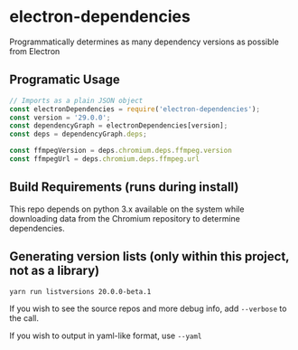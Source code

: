 # electron-dependencies
Programmatically determines as many dependency versions as possible from Electron

## Programatic Usage
```javascript
// Imports as a plain JSON object
const electronDependencies = require('electron-dependencies');
const version = '29.0.0';
const dependencyGraph = electronDependencies[version];
const deps = dependencyGraph.deps;

const ffmpegVersion = deps.chromium.deps.ffmpeg.version
const ffmpegUrl = deps.chromium.deps.ffmpeg.url
```

## Build Requirements (runs during install)
This repo depends on python 3.x available on the system while downloading data
from the Chromium repository to determine dependencies.

## Generating version lists (only within this project, not as a library)
`yarn run listversions 20.0.0-beta.1`

If you wish to see the source repos and more debug info, add `--verbose` to the
call.

If you wish to output in yaml-like format, use `--yaml`
